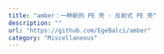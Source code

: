 ```yaml
---
title: "amber：一种新的 PE 壳 - 反射式 PE 壳"
description: ""
url: "https://github.com/EgeBalci/amber"
category: "Miscellaneous"
---
```

